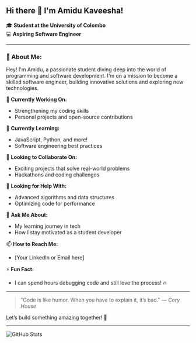 ## Hi there 👋 I'm Amidu Kaveesha!

🎓 **Student at the University of Colombo**  
💻 **Aspiring Software Engineer**  

---

### 🚀 About Me:
Hey! I'm Amidu, a passionate student diving deep into the world of programming and software development. I'm on a mission to become a skilled software engineer, building innovative solutions and exploring new technologies.

🔭 **Currently Working On:**  
- Strengthening my coding skills
- Personal projects and open-source contributions

🌱 **Currently Learning:**  
- JavaScript, Python, and more!
- Software engineering best practices

👯 **Looking to Collaborate On:**  
- Exciting projects that solve real-world problems
- Hackathons and coding challenges

🤔 **Looking for Help With:**  
- Advanced algorithms and data structures
- Optimizing code for performance

💬 **Ask Me About:**  
- My learning journey in tech
- How I stay motivated as a student developer

📫 **How to Reach Me:**  
- [Your LinkedIn or Email here]

⚡ **Fun Fact:**  
- I can spend hours debugging code and still love the process! 🔥

---

> "Code is like humor. When you have to explain it, it’s bad." — *Cory House*

Let’s build something amazing together! 🚀

---

![GitHub Stats](https://github-readme-stats.vercel.app/api?username=Amidu2003&show_icons=true&theme=radical)

